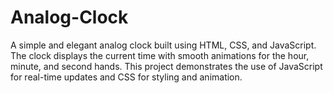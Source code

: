 # Analog-Clock
A simple and elegant analog clock built using HTML, CSS, and JavaScript. The clock displays the current time with smooth animations for the hour, minute, and second hands. This project demonstrates the use of JavaScript for real-time updates and CSS for styling and animation.

